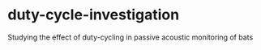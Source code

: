 # duty-cycle-investigation
Studying the effect of duty-cycling in passive acoustic monitoring of bats
